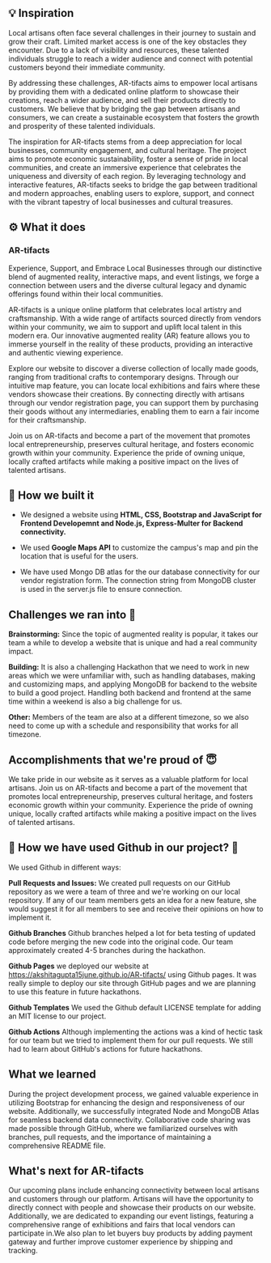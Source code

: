 ## 💡 Inspiration

Local artisans often face several challenges in their journey to sustain and grow their craft. Limited market access is one of the key obstacles they encounter. Due to a lack of visibility and resources, these talented individuals struggle to reach a wider audience and connect with potential customers beyond their immediate community.

By addressing these challenges, AR-tifacts aims to empower local artisans by providing them with a dedicated online platform to showcase their creations, reach a wider audience, and sell their products directly to customers. We believe that by bridging the gap between artisans and consumers, we can create a sustainable ecosystem that fosters the growth and prosperity of these talented individuals.

The inspiration for AR-tifacts stems from a deep appreciation for local businesses, community engagement, and cultural heritage. The project aims to promote economic sustainability, foster a sense of pride in local communities, and create an immersive experience that celebrates the uniqueness and diversity of each region. By leveraging technology and interactive features, AR-tifacts seeks to bridge the gap between traditional and modern approaches, enabling users to explore, support, and connect with the vibrant tapestry of local businesses and cultural treasures.

## ⚙️ What it does 

### AR-tifacts

Experience, Support, and Embrace Local Businesses through our distinctive blend of augmented reality, interactive maps, and event listings, we forge a connection between users and the diverse cultural legacy and dynamic offerings found within their local communities. 

AR-tifacts is a unique online platform that celebrates local artistry and craftsmanship. With a wide range of artifacts sourced directly from vendors within your community, we aim to support and uplift local talent in this modern era. Our innovative augmented reality (AR) feature allows you to immerse yourself in the reality of these products, providing an interactive and authentic viewing experience.

Explore our website to discover a diverse collection of locally made goods, ranging from traditional crafts to contemporary designs. Through our intuitive map feature, you can locate local exhibitions and fairs where these vendors showcase their creations. By connecting directly with artisans through our vendor registration page, you can support them by purchasing their goods without any intermediaries, enabling them to earn a fair income for their craftsmanship.

Join us on AR-tifacts and become a part of the movement that promotes local entrepreneurship, preserves cultural heritage, and fosters economic growth within your community. Experience the pride of owning unique, locally crafted artifacts while making a positive impact on the lives of talented artisans.

## 🔧 How we built it

- We designed a website using **HTML, CSS, Bootstrap and JavaScript for Frontend Developemnt and Node.js, Express-Multer for Backend connectivity.** 

- We used **Google Maps API** to customize the campus's map and pin the location that is useful for the users. 

- We have used Mongo DB atlas for the our database connectivity for our vendor registration form. The connection string from MongoDB cluster is used in the server.js file to ensure connection. 


## Challenges we ran into 🙁

**Brainstorming:** Since the topic of augmented reality is popular, it takes our team a while to develop a website that is unique and had a real community impact. 

**Building:**  It is also a challenging Hackathon that we need to work in new areas which we were unfamiliar with, such as handling databases, making and customizing maps, and applying MongoDB for backend to the website to build a good project. Handling both backend and frontend at the same time within a weekend is also a big challenge for us. 

**Other:** Members of the team are also at a different timezone, so we also need to come up with a schedule and responsibility that works for all timezone. 


## Accomplishments that we're proud of 😇

We take pride in our website as it serves as a valuable platform for local artisans. Join us on AR-tifacts and become a part of the movement that promotes local entrepreneurship, preserves cultural heritage, and fosters economic growth within your community. Experience the pride of owning unique, locally crafted artifacts while making a positive impact on the lives of talented artisans.


## 🚀 How we have used **Github** in our project? 🚀

We used Github in different ways:

**Pull Requests and Issues:** We created pull requests on our GitHub repository as we were a team of three and we're working on our local repository. If any of our team members gets an idea for a new feature, she would suggest it for all members to see and receive their opinions on how to implement it.

**Github Branches** Github branches helped a lot for beta testing of updated code before merging the new code into the original code. Our team approximately created 4-5 branches during the hackathon.

**Github Pages** we deployed our website at https://akshitagupta15june.github.io/AR-tifacts/ using Github pages. It was really simple to deploy our site through GitHub pages and we are planning to use this feature in future hackathons.

**Github Templates** We used the Github default LICENSE template for adding an MIT license to our project.

**Github Actions** Although implementing the actions was a kind of hectic task for our team but we tried to implement them for our pull requests. We still had to learn about GitHub's actions for future hackathons.

## What we learned

During the project development process, we gained valuable experience in utilizing Bootstrap for enhancing the design and responsiveness of our website. Additionally, we successfully integrated Node and MongoDB Atlas for seamless backend data connectivity. Collaborative code sharing was made possible through GitHub, where we familiarized ourselves with branches, pull requests, and the importance of maintaining a comprehensive README file.

## What's next for AR-tifacts

Our upcoming plans include enhancing connectivity between local artisans and customers through our platform. Artisans will have the opportunity to directly connect with people and showcase their products on our website. Additionally, we are dedicated to expanding our event listings, featuring a comprehensive range of exhibitions and fairs that local vendors can participate in.We also plan to let buyers buy products by adding payment gateway and further improve customer experience by shipping and tracking.

